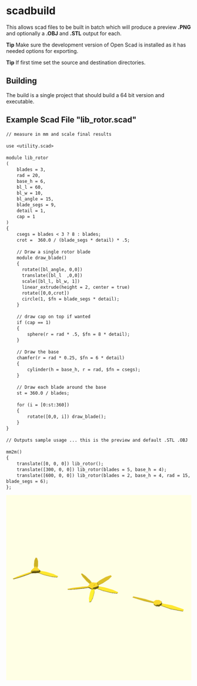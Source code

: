 # scadbuild

This allows scad files to be built in batch which will produce a preview **.PNG** and optionally a **.OBJ** and **.STL** output for each.

**Tip** Make sure the development version of Open Scad is installed as it has needed options for exporting.

**Tip** If first time set the source and destination directories. 

## Building

The build is a single project that should build a 64 bit version and executable. 

## Example Scad File "lib_rotor.scad"

    // measure in mm and scale final results
    
    use <utility.scad>  
    
    module lib_rotor
    (
        blades = 3,
        rad = 20, 
        base_h = 6,  
        bl_l = 60, 
        bl_w = 10, 
        bl_angle = 15, 
        blade_segs = 9, 
        detail = 1, 
        cap = 1
    )
    {
        csegs = blades < 3 ? 8 : blades;
        crot =  360.0 / (blade_segs * detail) * .5;
    
        // Draw a single rotor blade
        module draw_blade()
        {
          rotate([bl_angle, 0,0]) 
          translate([bl_l  ,0,0])  
          scale([bl_l, bl_w, 1])   
          linear_extrude(height = 2, center = true)  
          rotate([0,0,crot]) 
          circle(1, $fn = blade_segs * detail);
        }
            
        // draw cap on top if wanted   
        if (cap == 1)
        {
            sphere(r = rad * .5, $fn = 8 * detail);
        }

        // Draw the base
        chamfer(r = rad * 0.25, $fn = 6 * detail)
        {
            cylinder(h = base_h, r = rad, $fn = csegs);
        }
    
        // Draw each blade around the base
        st = 360.0 / blades;
    
        for (i = [0:st:360])
        {
            rotate([0,0, i]) draw_blade();
        }
    }

    // Outputs sample usage ... this is the preview and default .STL .OBJ

    mm2m()
    {
        translate([0, 0, 0]) lib_rotor();
        translate([300, 0, 0]) lib_rotor(blades = 5, base_h = 4);
        translate([600, 0, 0]) lib_rotor(blades = 2, base_h = 4, rad = 15, blade_segs = 6);
    };

![Sample output](documents/lib_rotor.png)


